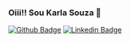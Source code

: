 ### Oiii!!  Sou Karla Souza  🔺
[![Github Badge](https://img.shields.io/badge/-Github-000?style=flat-square&logo=Github&logoColor=white&link=https://github.com/karlasouzaby)](https://github.com/karlasouzaby)
[![Linkedin Badge](https://img.shields.io/badge/-LinkedIn-blue?style=flat-square&logo=Linkedin&logoColor=white&link=/)](https://www.linkedin.com/in/karla-souza-5116089b/)
